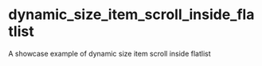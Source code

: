 # dynamic_size_item_scroll_inside_flatlist
A showcase example of dynamic size item scroll inside flatlist
